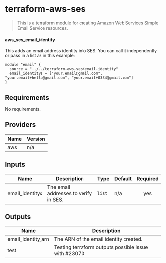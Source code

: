 # terraform-aws-ses
> This is a terraform module for creating Amazon Web Services Simple Email Service resources. 


#### aws_ses_email_identity
This adds an email address identity into SES. You can call it independently or pass in a list as in this example: 

````
module "email" {
  source = "../../terraform-aws-ses/email-identity"
  email_identitys = ["your.email@gmail.com", "your.email+hello@gmail.com", "your.email+0334@gmail.com"]
}
````

<!--- BEGIN_TF_DOCS --->
## Requirements

No requirements.

## Providers

| Name | Version |
|------|---------|
| aws | n/a |

## Inputs

| Name | Description | Type | Default | Required |
|------|-------------|------|---------|:--------:|
| email\_identitys | The email addresses to verify in SES. | `list` | n/a | yes |

## Outputs

| Name | Description |
|------|-------------|
| email\_identity\_arn | The ARN of the email identity created. |
| test | Testing terraform outputs possible issue with #23073 |

<!--- END_TF_DOCS --->